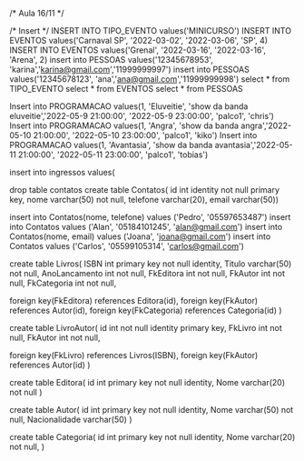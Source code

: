 /* Aula 16/11 */

/* Insert */
INSERT INTO TIPO_EVENTO values('MINICURSO')
INSERT INTO EVENTOS values('Carnaval SP', '2022-03-02', '2022-03-06', 'SP', 4)
INSERT INTO EVENTOS values('Grenal', '2022-03-16', '2022-03-16', 'Arena', 2)
insert into PESSOAS values('12345678953', 'karina','karina@gmail.com','11999999997')
insert into PESSOAS values('12345678123', 'ana','ana@gmail.com','11999999998') 
select * from TIPO_EVENTO
select * from EVENTOS
select * from PESSOAS

Insert into PROGRAMACAO values(1, 'Eluveitie', 'show da banda eluveitie','2022-05-9 21:00:00', '2022-05-9 23:00:00', 'palco1', 'chris')
Insert into PROGRAMACAO values(1, 'Angra', 'show da banda angra','2022-05-10 21:00:00', '2022-05-10 23:00:00', 'palco1', 'kiko')
Insert into PROGRAMACAO values(1, 'Avantasia', 'show da banda avantasia','2022-05-11 21:00:00', '2022-05-11 23:00:00', 'palco1', 'tobias')

insert into ingressos values(

drop table contatos
create table Contatos(
id int identity not null primary key,
nome varchar(50) not null,
telefone varchar(20),
email varchar(50))

insert into Contatos(nome, telefone) values ('Pedro', '05597653487')
insert into Contatos values ('Alan', '05184101245', 'alan@gmail.com')
insert into Contatos(nome, email) values ('Joana', 'joana@gmail.com')
insert into Contatos values ('Carlos', '05599105314', 'carlos@gmail.com')

create table Livros(
ISBN int primary key not null identity,
Titulo varchar(50) not null,
AnoLancamento int not null,
FkEditora int not null,
FkAutor int not null,
FkCategoria int not null,

foreign key(FkEditora) references Editora(id),
foreign key(FkAutor) references Autor(id),
foreign key(FkCategoria) references Categoria(id)
)

create table LivroAutor(
id int not null identity primary key,
FkLivro int not null,
FkAutor int not null,

foreign key(FkLivro) references Livros(ISBN),
foreign key(FkAutor) references Autor(id)
)

create table Editora(
id int primary key not null identity,
Nome varchar(20) not null
)

create table Autor(
id int primary key not null identity,
Nome varchar(50) not null,
Nacionalidade varchar(50)
)

create table Categoria(
id int primary key not null identity,
Nome varchar(20) not null,
)